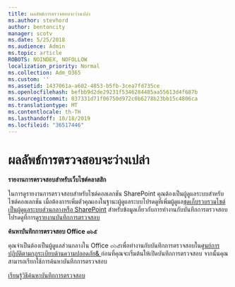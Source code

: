 ```yaml
---
title: ผลลัพธ์การตรวจสอบจะว่างเปล่า
ms.author: stevhord
author: bentoncity
manager: scotv
ms.date: 5/25/2018
ms.audience: Admin
ms.topic: article
ROBOTS: NOINDEX, NOFOLLOW
localization_priority: Normal
ms.collection: Adm_O365
ms.custom: ''
ms.assetid: 1437061a-a602-4853-b5fb-3cea7fd735ce
ms.openlocfilehash: befbb9d2de29231f5346284485aa55613d4f687b
ms.sourcegitcommit: 037331d71f06750d972c0b6278b23bb15c4806ca
ms.translationtype: MT
ms.contentlocale: th-TH
ms.lasthandoff: 10/18/2019
ms.locfileid: "36517446"
---
```

# <a name="auditing-results-are-blank"></a>ผลลัพธ์การตรวจสอบจะว่างเปล่า

 **รายงานการตรวจสอบสำหรับเว็บไซต์คลาสสิก**
  
ในการดูรายงานการตรวจสอบสำหรับไซต์คอลเลกชัน SharePoint คุณต้องเป็นผู้ดูแลระบบสำหรับไซต์คอลเลกชัน เมื่อต้องการเพิ่มตัวคุณเองในฐานะผู้ดูแลระบบโปรดดูที่เพิ่มผู้ดูแล[ชุดเก็บรวบรวมไซต์เป็นผู้ดูแลระบบส่วนกลางหรือ SharePoint](https://go.microsoft.com/fwlink/?linkid=869390) สำหรับข้อมูลเกี่ยวกับการทำงานกับบันทึกการตรวจสอบโปรดดูที่การ[ดูรายงานบันทึกการตรวจสอบ](https://go.microsoft.com/fwlink/?linkid=395237) 
  
 **ค้นหาบันทึกการตรวจสอบ Office ๓๖๕**
  
คุณจำเป็นต้องเป็นผู้ดูแลส่วนกลางใน Office ๓๖๕เพื่อทำงานกับบันทึกการตรวจสอบใน[ศูนย์การปฏิบัติตามกฎระเบียบด้านความปลอดภัย&amp; ](https://protection.office.com) ก่อนที่คุณจะเริ่มต้นให้เปิดบันทึกการตรวจสอบ จากนั้นคุณสามารถเรียกใช้การค้นหาบันทึกการตรวจสอบ 
  
[เรียนรู้วิธีค้นหาบันทึกการตรวจสอบ](https://go.microsoft.com/fwlink/?linkid=708432)
  

